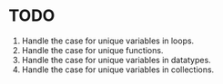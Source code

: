 # TODO
1) Handle the case for unique variables in loops.
2) Handle the case for unique functions.
3) Handle the case for unique variables in datatypes.
4) Handle the case for unique variables in collections.
